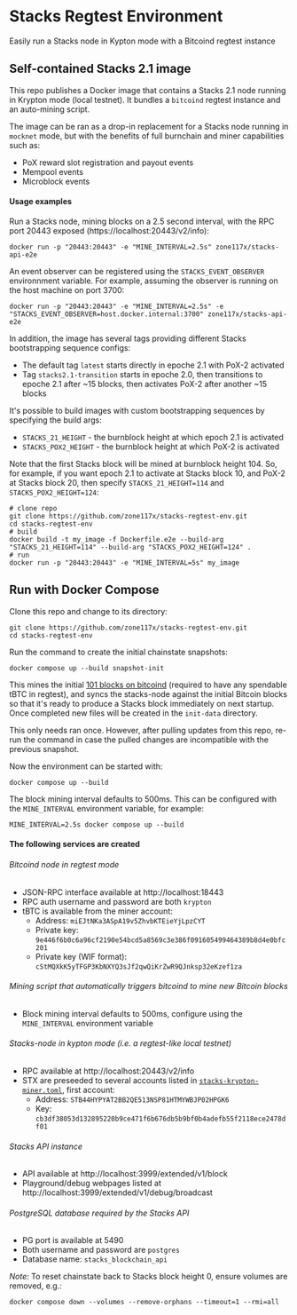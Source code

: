 # Stacks Regtest Environment

Easily run a Stacks node in Kypton mode with a Bitcoind regtest instance

## Self-contained Stacks 2.1 image

This repo publishes a Docker image that contains a Stacks 2.1 node running in Krypton mode (local testnet). It bundles a `bitcoind` regtest instance and an auto-mining script.

The image can be ran as a drop-in replacement for a Stacks node running in `mocknet` mode, but with the benefits of full burnchain and miner capabilities such as:
  * PoX reward slot registration and payout events
  * Mempool events
  * Microblock events

#### Usage examples

Run a Stacks node, mining blocks on a 2.5 second interval, with the RPC port 20443 exposed (https://localhost:20443/v2/info):

```shell
docker run -p "20443:20443" -e "MINE_INTERVAL=2.5s" zone117x/stacks-api-e2e

```

An event observer can be registered using the `STACKS_EVENT_OBSERVER` environnment variable. For example, assuming the observer is running on the host machine on port 3700:
```shell
docker run -p "20443:20443" -e "MINE_INTERVAL=2.5s" -e "STACKS_EVENT_OBSERVER=host.docker.internal:3700" zone117x/stacks-api-e2e
```


In addition, the image has several tags providing different Stacks bootstrapping sequence configs:
  * The default tag `latest` starts directly in epoche 2.1 with PoX-2 activated
  * Tag `stacks2.1-transition` starts in epoche 2.0, then transitions to epoche 2.1 after ~15 blocks, then activates PoX-2 after another ~15 blocks


It's possible to build images with custom bootstrapping sequences by specifying the build args:
* `STACKS_21_HEIGHT` - the burnblock height at which epoch 2.1 is activated
* `STACKS_POX2_HEIGHT` - the burnblock height at which PoX-2 is activated

Note that the first Stacks block will be mined at burnblock height 104. 
So, for example, if you want epoch 2.1 to activate at Stacks block 10, and PoX-2 at Stacks block 20, then specify `STACKS_21_HEIGHT=114` and `STACKS_POX2_HEIGHT=124`:
```shell
# clone repo
git clone https://github.com/zone117x/stacks-regtest-env.git
cd stacks-regtest-env
# build
docker build -t my_image -f Dockerfile.e2e --build-arg "STACKS_21_HEIGHT=114" --build-arg "STACKS_POX2_HEIGHT=124" .
# run
docker run -p "20443:20443" -e "MINE_INTERVAL=5s" my_image
```

## Run with Docker Compose

Clone this repo and change to its directory:
```shell
git clone https://github.com/zone117x/stacks-regtest-env.git
cd stacks-regtest-env
```

Run the command to create the initial chainstate snapshots:
```shell
docker compose up --build snapshot-init
```
This mines the initial [101 blocks on bitcoind](https://developer.bitcoin.org/examples/testing.html#regtest-mode) (required to have any spendable tBTC in regtest), and syncs the stacks-node against the initial Bitcoin blocks so that it's ready to produce a Stacks block immediately on next startup. Once completed new files will be created in the `init-data` directory.

This only needs ran once. However, after pulling updates from this repo, re-run the command in case the pulled changes are incompatible with the previous snapshot.


Now the environment can be started with:
```shell
docker compose up --build
```

The block mining interval defaults to 500ms. This can be configured with the `MINE_INTERVAL` environment variable, for example:
```shell
MINE_INTERVAL=2.5s docker compose up --build
```

#### The following services are created

###### Bitcoind node in regtest mode
  * JSON-RPC interface available at http://localhost:18443
  * RPC auth username and password are both `krypton`
  * tBTC is available from the miner account:
    * Address: `miEJtNKa3ASpA19v5ZhvbKTEieYjLpzCYT`
    * Private key: `9e446f6b0c6a96cf2190e54bcd5a8569c3e386f091605499464389b8d4e0bfc201`
    * Private key (WIF format): `cStMQXkK5yTFGP3KbNXYQ3sJf2qwQiKrZwR9QJnksp32eKzef1za`
###### Mining script that automatically triggers bitcoind to mine new Bitcoin blocks
  * Block mining interval defaults to 500ms, configure using the `MINE_INTERVAL` environment variable
###### Stacks-node in kypton mode (i.e. a regtest-like local testnet)
  * RPC available at http://localhost:20443/v2/info
  * STX are preseeded to several accounts listed in [`stacks-krypton-miner.toml`](stacks-krypton-miner.toml), first account:
    * Address: `STB44HYPYAT2BB2QE513NSP81HTMYWBJP02HPGK6`
    * Key: `cb3df38053d132895220b9ce471f6b676db5b9bf0b4adefb55f2118ece2478df01`
###### Stacks API instance
  * API available at http://localhost:3999/extended/v1/block
  * Playground/debug webpages listed at http://localhost:3999/extended/v1/debug/broadcast
###### PostgreSQL database required by the Stacks API
  * PG port is available at 5490
  * Both username and password are `postgres`
  * Database name: `stacks_blockchain_api`


_Note:_ To reset chainstate back to Stacks block height 0, ensure volumes are removed, e.g.:

```shell
docker compose down --volumes --remove-orphans --timeout=1 --rmi=all
```
